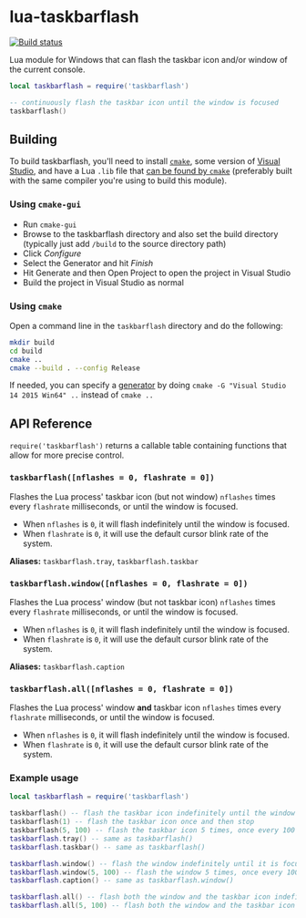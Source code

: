 # lua-taskbarflash

[![Build status](https://ci.appveyor.com/api/projects/status/yr6w1wvj16iehd9m?svg=true)](https://ci.appveyor.com/project/squeek502/taskbarflash)

Lua module for Windows that can flash the taskbar icon and/or window of the current console.

```lua
local taskbarflash = require('taskbarflash')

-- continuously flash the taskbar icon until the window is focused
taskbarflash()
```

## Building
To build taskbarflash, you'll need to install [`cmake`](https://cmake.org), some version of [Visual Studio](https://www.visualstudio.com/), and have a Lua `.lib` file that [can be found by `cmake`](https://cmake.org/cmake/help/v3.0/module/FindLua.html) (preferably built with the same compiler you're using to build this module).

### Using `cmake-gui`
- Run `cmake-gui`
- Browse to the taskbarflash directory and also set the build directory (typically just add `/build` to the source directory path)
- Click *Configure*
- Select the Generator and hit *Finish*
- Hit Generate and then Open Project to open the project in Visual Studio
- Build the project in Visual Studio as normal

### Using `cmake`
Open a command line in the `taskbarflash` directory and do the following:
```sh
mkdir build
cd build
cmake ..
cmake --build . --config Release
```
If needed, you can specify a [generator](https://cmake.org/cmake/help/latest/manual/cmake-generators.7.html) by doing `cmake -G "Visual Studio 14 2015 Win64" ..` instead of `cmake ..`

## API Reference

`require('taskbarflash')` returns a callable table containing functions that allow for more precise control.

### `taskbarflash([nflashes = 0, flashrate = 0])`
Flashes the Lua process' taskbar icon (but not window) `nflashes` times every `flashrate` milliseconds, or until the window is focused. 

- When `nflashes` is `0`, it will flash indefinitely until the window is focused.
- When `flashrate` is `0`, it will use the default cursor blink rate of the system.

**Aliases:** `taskbarflash.tray`, `taskbarflash.taskbar`

### `taskbarflash.window([nflashes = 0, flashrate = 0])`
Flashes the Lua process' window (but not taskbar icon) `nflashes` times every `flashrate` milliseconds, or until the window is focused.

- When `nflashes` is `0`, it will flash indefinitely until the window is focused.
- When `flashrate` is `0`, it will use the default cursor blink rate of the system.

**Aliases:** `taskbarflash.caption`

### `taskbarflash.all([nflashes = 0, flashrate = 0])`
Flashes the Lua process' window **and** taskbar icon `nflashes` times every `flashrate` milliseconds, or until the window is focused.

- When `nflashes` is `0`, it will flash indefinitely until the window is focused.
- When `flashrate` is `0`, it will use the default cursor blink rate of the system.

### Example usage

```lua
local taskbarflash = require('taskbarflash')

taskbarflash() -- flash the taskbar icon indefinitely until the window is focused
taskbarflash(1) -- flash the taskbar icon once and then stop
taskbarflash(5, 100) -- flash the taskbar icon 5 times, once every 100 milliseconds
taskbarflash.tray() -- same as taskbarflash()
taskbarflash.taskbar() -- same as taskbarflash()

taskbarflash.window() -- flash the window indefinitely until it is focused
taskbarflash.window(5, 100) -- flash the window 5 times, once every 100 milliseconds
taskbarflash.caption() -- same as taskbarflash.window()

taskbarflash.all() -- flash both the window and the taskbar icon indefinitely until the window is focused
taskbarflash.all(5, 100) -- flash both the window and the taskbar icon 5 times, once every 100 milliseconds
```
